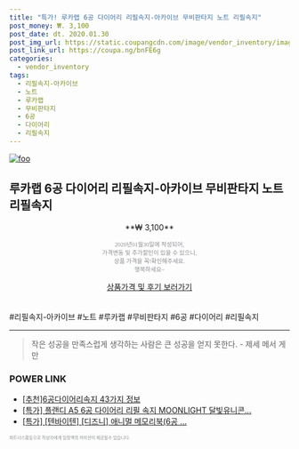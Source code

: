 ```yaml
--- 
title: "특가! 루카랩 6공 다이어리 리필속지-아카이브 무비판타지 노트 리필속지" 
post_money: ₩. 3,100 
post_date: dt. 2020.01.30 
post_img_url: https://static.coupangcdn.com/image/vendor_inventory/images/2019/02/07/22/3/2e032402-1736-478e-9acf-622a67d1eba3.jpg 
post_link_url: https://coupa.ng/bnFE6g 
categories: 
  - vendor_inventory 
tags: 
  - 리필속지-아카이브 
  - 노트 
  - 루카랩 
  - 무비판타지 
  - 6공 
  - 다이어리 
  - 리필속지 
--- 
```

[![foo](https://static.coupangcdn.com/image/vendor_inventory/images/2019/02/07/22/3/2e032402-1736-478e-9acf-622a67d1eba3.jpg)](https://coupa.ng/bnFE6g) 

## 루카랩 6공 다이어리 리필속지-아카이브 무비판타지 노트 리필속지 
<p style="text-align: center;">**₩ 3,100**</p> 
<p style="text-align: center;"><span style="color: #898c8f; font-family: Georgia,Times,serif; font-size: 0.75em;">2020년01월30일에 작성되어, <br>가격변동 및 추가할인이 있을 수 있으니,<br> 상품 가격을 꼭!확인해주세요.<br>행복하세요~</span> 
</p>	 
<div markdown="0" style="text-align: center;"><a href="https://coupa.ng/bnFE6g" class="btn btn--success">상품가격 및 후기 보러가기</a></div> 
<br><br> 
  #리필속지-아카이브 #노트 #루카랩 #무비판타지 #6공 #다이어리 #리필속지 
<hr> 

> 작은 성공을 만족스럽게 생각하는 사람은 큰 성공을 얻지 못한다. - 제세 메서 게만 


### POWER LINK

* <a href="https://blog.naver.com/fasyy4321/221790628589" target="_blank">[추천]6공다이어리속지 43가지 정보</a>
* <a href="https://blog.naver.com/santokki14/221790838099" target="_blank">[특가] 플랜디 A5 6공 다이어리 리필 속지 MOONLIGHT 달빛유니콘...</a>
* <a href="https://blog.naver.com/an0733/221787193147" target="_blank">[특가] [텐바이텐] [디즈니] 애니멀 메모리북(6공 ...</a>

<span style="color: #898c8f; font-family: Georgia,Times,serif; font-size: 0.55em;">파트너스활동으로 작성자에게 일정액의 커미션이 제공될수 있습니다.</span> 
